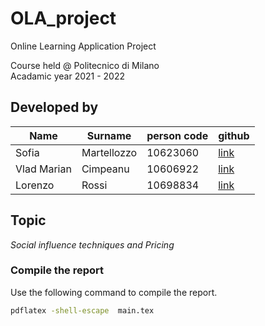 # OLA_project
Online Learning Application Project 

Course held @ Politecnico di Milano\
Acadamic year 2021 - 2022

## Developed by
| Name | Surname | person code | github | 
|------|---------|--------|--------|
| Sofia | Martellozzo | 10623060 | [link](https://github.com/sofiamartellozzo)|
| Vlad Marian | Cimpeanu | 10606922 | [link](https://github.com/VladMarianCimpeanu)|
| Lorenzo | Rossi | 10698834 | [link](https://github.com/tpoppo)|

## Topic
*Social influence techniques and Pricing*


### Compile the report
Use the following command to compile the report.
```bash
pdflatex -shell-escape  main.tex
```
